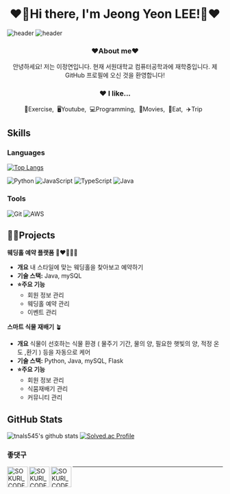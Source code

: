 <h1 align="center">❤️🫣Hi there, I'm Jeong Yeon LEE!🤗❤️  </h1>

![header](https://capsule-render.vercel.app/api?type=waving&color=timeGradient&text=Welcome%20to%20JeongYeon's%20GitHub%20👋&animation=twinkling&fontSize=35&fontAlignY=40&fontAlign=70&height=250)
![header](https://capsule-render.vercel.app/api?type=waving&color=gradient&height=120&animation=fadeIn&section=footer&text=🚗🚘🚛&fontAlign=70)

<h3 align="center"><b>❤️About me❤️</b></h3>

<p align="center">안녕하세요! 저는 이정연입니다. 현재 서원대학교 컴퓨터공학과에 재학중입니다. 제 GitHub 프로필에 오신 것을 환영합니다!

<h3 align="center">❤️ I like...</h3>
<p align="center">💪Exercise,&nbsp;&nbsp;🖥Youtube,&nbsp;&nbsp;💻Programming,&nbsp;&nbsp;🎥Movies,&nbsp;&nbsp;🍔Eat,&nbsp;&nbsp;✈️Trip&nbsp;&nbsp;</p>

## Skills

### Languages

[![Top Langs](https://github-readme-stats.vercel.app/api/top-langs/?username=delay-100&layout=compact)](https://github.com/jeongyeon0874/github-readme-stats)

![Python](https://img.shields.io/badge/Python-3776AB?style=for-the-badge&logo=python&logoColor=white)
![JavaScript](https://img.shields.io/badge/JavaScript-F7DF1E?style=for-the-badge&logo=javascript&logoColor=black)
![TypeScript](https://img.shields.io/badge/TypeScript-007ACC?style=for-the-badge&logo=typescript&logoColor=white)
![Java](https://img.shields.io/badge/Java-007396?style=for-the-badge&logo=java&logoColor=white)


### Tools

![Git](https://img.shields.io/badge/Git-F05032?style=for-the-badge&logo=git&logoColor=white)
![AWS](https://img.shields.io/badge/AWS-232F3E?style=for-the-badge&logo=amazon-aws&logoColor=white)

## 👩‍💻Projects

**웨딩홀 예약 플랫폼** 👩‍❤️‍💋‍👨💍

- **개요** 내 스타일에 맞는 웨딩홀을 찾아보고 예약하기
- **기술 스택:** Java, mySQL
- **⭐주요 기능**
  - 회원 정보 관리
  - 웨딩홀 예약 관리
  - 이벤트 관리

**스마트 식물 재배기** 🪴
- **개요** 식물이 선호하는 식물 환경 ( 물주기 기간, 물의 양, 필요한 햇빛의 양, 적정 온도 ,환기 ) 등을 자동으로 케어
- **기술 스택:**  Python, Java, mySQL, Flask
- **⭐주요 기능**
  - 회원 정보 관리
  - 식뭄재배기 관리
  - 커뮤니티 관리


## GitHub Stats
![tnals545's github stats](https://github-readme-stats.vercel.app/api?username=jeongyeon0874&show_icons=true&theme=tokyonight)  [![Solved.ac Profile](http://mazassumnida.wtf/api/v2/generate_badge?boj=jeongyeon0874)](https://solved.ac/jeongyeon0874/)

### 좋댓구


[<img align="left" alt="SOKURI_CODE | YouTube" width="48px" src="https://img.icons8.com/color/48/000000/youtube-play.png" />][youtube]
[<img align="left" alt="SOKURI_CODE | LinkedIn" width="48px" src="https://img.icons8.com/color/48/000000/linkedin.png" />][linkedin]
[<img align="left" alt="SOKURI_CODE | Instagram" width="48px" src="https://img.icons8.com/color/48/000000/instagram-new--v2.png" />][instagram]


[youtube]: https://youtube.com/
[linkedin]: https://linkedin.com/in/
[instagram]: ![](https://www.instagram.com/1_14.jy?igsh=ejZ0Nm9oemVmZzdv&utm_source=qr)
---


